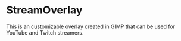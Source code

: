 # StreamOverlay
This is an customizable overlay created in GIMP that can be used for YouTube and Twitch streamers.
